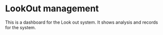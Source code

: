 # LookOut management
This is a dashboard for the Look out system. It shows analysis and records for the system.
